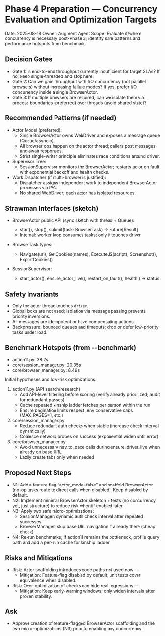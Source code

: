 # Phase 4 Preparation — Concurrency Evaluation and Optimization Targets

Date: 2025-08-18
Owner: Augment Agent
Scope: Evaluate if/where concurrency is necessary post-Phase 3; identify safe patterns and performance hotspots from benchmark.

## Decision Gates
- Gate 1: Is end-to-end throughput currently insufficient for target SLAs? If no, keep single-threaded and stop here.
- Gate 2: Can we gain throughput with I/O concurrency (not parallel browsers) without increasing failure modes? If yes, prefer I/O concurrency inside a single BrowserActor.
- Gate 3: If multiple browsers are required, can we isolate them via process boundaries (preferred) over threads (avoid shared state)?

## Recommended Patterns (if needed)
- Actor Model (preferred):
  - Single BrowserActor owns WebDriver and exposes a message queue (Queue/asyncio).
  - All browser ops happen on the actor thread; callers post messages and await responses.
  - Strict single-writer principle eliminates race conditions around driver.
- Supervisor Tree:
  - SessionSupervisor monitors the BrowserActor; restarts actor on fault with exponential backoff and health checks.
- Work Dispatcher (if multi-browser is justified):
  - Dispatcher assigns independent work to independent BrowserActor processes via IPC.
  - No shared WebDriver; each actor has isolated resources.

## Strawman Interfaces (sketch)

- BrowserActor public API (sync sketch with thread + Queue):
  - start(), stop(), submit(task: BrowserTask) -> Future[Result]
  - Internal: worker loop consumes tasks; only it touches driver

- BrowserTask types:
  - Navigate(url), GetCookies(names), ExecuteJS(script), Screenshot(), ExportCookies()

- SessionSupervisor:
  - start_actor(), ensure_actor_live(), restart_on_fault(), health() -> status

## Safety Invariants
- Only the actor thread touches `driver`.
- Global locks are not used; isolation via message passing prevents priority inversions.
- All messages are idempotent or have compensating actions.
- Backpressure: bounded queues and timeouts; drop or defer low-priority tasks under load.

## Benchmark Hotspots (from --benchmark)
- action11.py: 38.2s
- core/session_manager.py: 20.35s
- core/browser_manager.py: 8.49s

Initial hypotheses and low-risk optimizations:
1) action11.py (API search/research)
   - Add API-level filtering before scoring (verify already prioritized; audit for redundant passes)
   - Cache repeated kinship ladder fetches per person within the run
   - Ensure pagination limits respect .env conservative caps (MAX_PAGES=1, etc.)
2) core/session_manager.py
   - Reduce redundant auth checks when stable (increase check interval dynamically)
   - Coalesce network probes on success (exponential widen until error)
3) core/browser_manager.py
   - Avoid unnecessary nav_to_page calls during ensure_driver_live when already on base URL
   - Lazily create tabs only when needed

## Proposed Next Steps
- N1: Add a feature flag “actor_mode=false” and scaffold BrowserActor (no-op tasks route to direct calls when disabled). Keep disabled by default.
- N2: Implement minimal BrowserActor skeleton + tests (no concurrency yet, just structure) to reduce risk when/if enabled later.
- N3: Apply two safe micro-optimizations:
  - SessionManager: dynamic auth check interval after repeated successes
  - BrowserManager: skip base URL navigation if already there (cheap check)
- N4: Re-run benchmarks; if action11 remains the bottleneck, profile query path and add a per-run cache for kinship ladder.

## Risks and Mitigations
- Risk: Actor scaffolding introduces code paths not used now —
  - Mitigation: Feature-flag disabled by default; unit tests cover equivalence when disabled.
- Risk: Over-optimization of checks can hide real regressions —
  - Mitigation: Keep early-warning windows; only widen intervals after proven stability.

## Ask
- Approve creation of feature-flagged BrowserActor scaffolding and the two micro-optimizations (N3) prior to enabling any concurrency.

